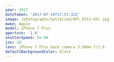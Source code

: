 ```yaml
---
year: 2017
dateTaken: '2017-07-14T17:57:32Z'
image: /photographs/optimized/APC_0311-hdr.jpg
make: Apple
model: iPhone 7 Plus
aperture: '1.8'
shutterSpeed: 5e-06
iso: 20
lens: iPhone 7 Plus back camera 3.99mm f/1.8
defaultBackgroundColor: black
---
```

